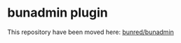 # bunadmin plugin

This repository have been moved here: [bunred/bunadmin](https://github.com/bunred/bunadmin/tree/master/plugins/bunadmin-auth-buncms)
